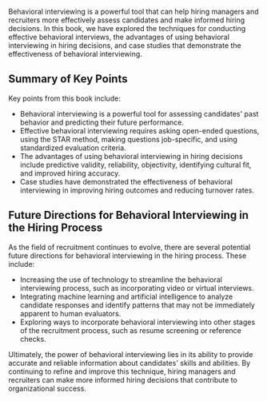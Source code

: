 
Behavioral interviewing is a powerful tool that can help hiring managers and recruiters more effectively assess candidates and make informed hiring decisions. In this book, we have explored the techniques for conducting effective behavioral interviews, the advantages of using behavioral interviewing in hiring decisions, and case studies that demonstrate the effectiveness of behavioral interviewing.

Summary of Key Points
---------------------

Key points from this book include:

* Behavioral interviewing is a powerful tool for assessing candidates' past behavior and predicting their future performance.
* Effective behavioral interviewing requires asking open-ended questions, using the STAR method, making questions job-specific, and using standardized evaluation criteria.
* The advantages of using behavioral interviewing in hiring decisions include predictive validity, reliability, objectivity, identifying cultural fit, and improved hiring accuracy.
* Case studies have demonstrated the effectiveness of behavioral interviewing in improving hiring outcomes and reducing turnover rates.

Future Directions for Behavioral Interviewing in the Hiring Process
-------------------------------------------------------------------

As the field of recruitment continues to evolve, there are several potential future directions for behavioral interviewing in the hiring process. These include:

* Increasing the use of technology to streamline the behavioral interviewing process, such as incorporating video or virtual interviews.
* Integrating machine learning and artificial intelligence to analyze candidate responses and identify patterns that may not be immediately apparent to human evaluators.
* Exploring ways to incorporate behavioral interviewing into other stages of the recruitment process, such as resume screening or reference checks.

Ultimately, the power of behavioral interviewing lies in its ability to provide accurate and reliable information about candidates' skills and abilities. By continuing to refine and improve this technique, hiring managers and recruiters can make more informed hiring decisions that contribute to organizational success.
